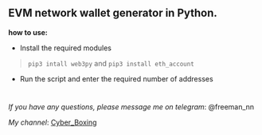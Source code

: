 
## EVM network wallet generator in Python.

**how to use:**


 - Install the required modules

> `pip3 intall web3py` and  `pip3 install eth_account`

 - Run the script and enter the required number of addresses
# 

*If you have any questions, please message me on telegram*: @freeman_nn 

*My channel*: [Cyber_Boxing](https://t.me/Cyber_Boxing)
